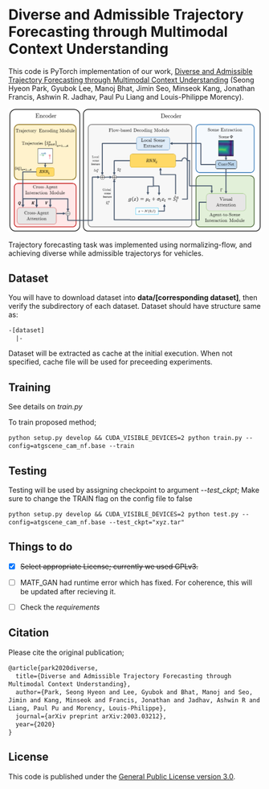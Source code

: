 # Diverse and Admissible Trajectory Forecasting through Multimodal Context Understanding

This code is PyTorch implementation of our work, [Diverse and Admissible Trajectory Forecasting through Multimodal Context Understanding](https://arxiv.org/abs/2003.03212) (Seong Hyeon Park, Gyubok Lee, Manoj Bhat, Jimin Seo, Minseok Kang, Jonathan Francis, Ashwin R. Jadhav, Paul Pu Liang and Louis-Philippe Morency). 

![Model Diagram](model_figure.png)

Trajectory forecasting task was implemented using normalizing-flow, and achieving diverse while admissible trajectorys for vehicles.

## Dataset

You will have to download dataset into **data/[corresponding dataset]**, then verify the subdirectory of each dataset. Dataset should have structure same as:

```
-[dataset]
  |- 
```

Dataset will be extracted as cache at the initial execution. When not specified, cache file will be used for preceeding experiments. 

## Training

See details on *train.py*

To train proposed method;
```
python setup.py develop && CUDA_VISIBLE_DEVICES=2 python train.py --config=atgscene_cam_nf.base --train
```


## Testing

Testing will be used by assigning checkpoint to argument *--test_ckpt*;
Make sure to change the TRAIN flag on the config file to false 
```
python setup.py develop && CUDA_VISIBLE_DEVICES=2 python test.py --config=atgscene_cam_nf.base --test_ckpt="xyz.tar"
```

## Things to do

- [x] ~~Select appropriate License; currently we used GPLv3.~~
- [ ] MATF_GAN had runtime error which has fixed. For coherence, this will be updated after recieving it.
- [ ] Check the *requirements*


## Citation
Please cite the original publication;

```
@article{park2020diverse,
  title={Diverse and Admissible Trajectory Forecasting through Multimodal Context Understanding},
  author={Park, Seong Hyeon and Lee, Gyubok and Bhat, Manoj and Seo, Jimin and Kang, Minseok and Francis, Jonathan and Jadhav, Ashwin R and Liang, Paul Pu and Morency, Louis-Philippe},
  journal={arXiv preprint arXiv:2003.03212},
  year={2020}
}
```


## License

This code is published under the [General Public License version 3.0](LICENSE).
